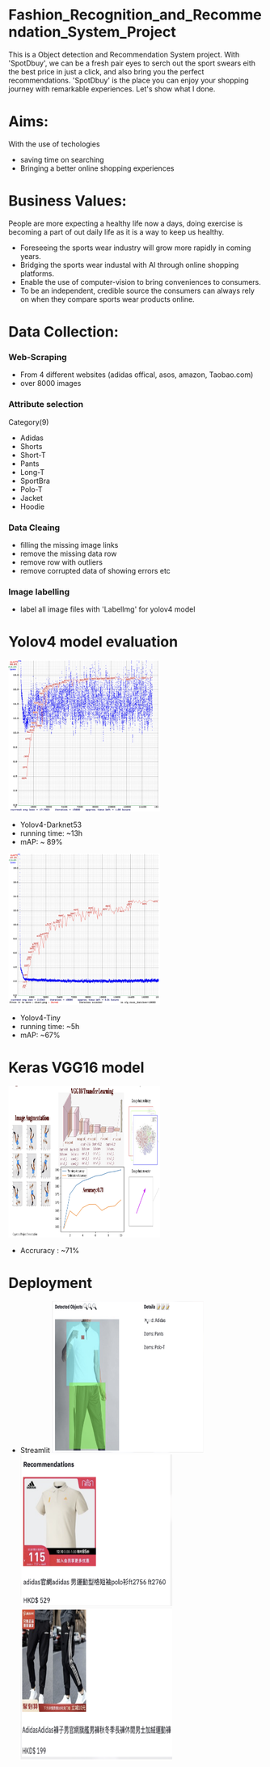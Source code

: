 # Fashion_Recognition_and_Recommendation_System_Project

This is a Object detection and Recommendation System project. With 'SpotDbuy', we can be a fresh pair eyes to serch out the sport swears eith the best price in just a click, and also bring you the perfect recommendations. 'SpotDbuy' is the place you can enjoy your shopping journey with remarkable experiences. Let's show what I done.

# Aims:
With the use of techologies
  - saving time on searching
  - Bringing a better online shopping experiences 

# Business Values:
People are more expecting a healthy life now a days, doing exercise is becoming a part of out daily life as it is a way to keep us healthy.
  -  Foreseeing the sports wear industry will grow more rapidly in coming years.
  -  Bridging the sports wear industal with AI through online shopping platforms.
  - Enable the use of computer-vision to bring conveniences to consumers.
  - To be an independent, credible source the consumers can always rely on when they compare sports wear products online.

# Data Collection:
### Web-Scraping
  -  From 4 different websites (adidas offical, asos, amazon, Taobao.com)
  - over 8000 images

### Attribute selection
Category(9) 
  - Adidas 
  - Shorts
  - Short-T  
  - Pants
  - Long-T   
  - SportBra
  - Polo-T   
  - Jacket
  - Hoodie

### Data Cleaing
  - filling the missing image links
  - remove the missing data row
  - remove row with outliers
  - remove corrupted data of showing errors etc

### Image labelling
  - label all image files with 'LabelImg' for yolov4 model

# Yolov4 model evaluation

<img src="https://github.com/cpuikin/Fashion_Recognition_and_Recommendation_System_Project/blob/main/image/Screenshot%202021-01-08%20at%2014.01.02.png" width="300" height="300" />

- Yolov4-Darknet53
- running time: ~13h
- mAP: ~ 89%

<img src="https://github.com/cpuikin/Fashion_Recognition_and_Recommendation_System_Project/blob/main/image/Screenshot%202021-01-08%20at%2014.01.18.png" width="300" height="300" />

- Yolov4-Tiny
- running time: ~5h
- mAP: ~67%

# Keras VGG16 model
<img src="https://github.com/cpuikin/Fashion_Recognition_and_Recommendation_System_Project/blob/main/image/Screenshot%202021-01-08%20at%2014.09.45.png" width="300" height="300" />

- Accruracy : ~71%

# Deployment
  - Streamlit
<img src="https://github.com/cpuikin/Fashion_Recognition_and_Recommendation_System_Project/blob/main/image/Screenshot%202021-01-08%20at%2014.14.45.png" width="300" height="300" /> <img src="https://github.com/cpuikin/Fashion_Recognition_and_Recommendation_System_Project/blob/main/image/Screenshot%202021-01-08%20at%2014.15.05.png" width="300" height="300" /> <img src="https://github.com/cpuikin/Fashion_Recognition_and_Recommendation_System_Project/blob/main/image/Screenshot%202021-01-08%20at%2014.15.12.png" width="300" height="300" />

